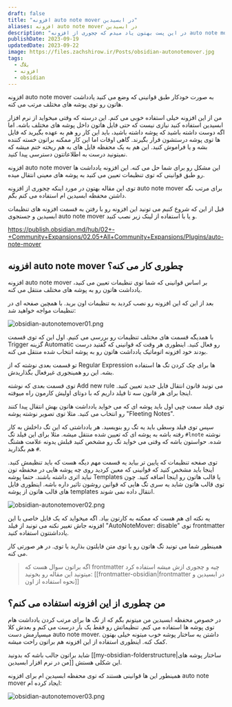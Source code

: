 ```yaml
---
draft: false
title: "افزونه auto note mover در ابسیدین"
aliases: افزونه auto note mover در ابسیدین
description: "در این پست بهتون یاد میدم که چجوری از افزونه auto note mover برای داشتن یک محفظه یادداشت های تمیز و مرتب استفاده کنید."
publishDate: 2023-09-19
updatedDate: 2023-09-22
image: https://files.zachshirow.ir/Posts/obsidian-autonotemover.jpg
tags:
  - بلاگ
  - افزونه
  - obsidian
---
```


افزونه auto note mover به صورت خودکار طبق قوانینی که وضع می کنید یادداشت هاتون رو توی پوشه های مختلف مرتب می کنه.

من از این افزونه خیلی استفاده خوبی می کنم. این درسته که وقتی میخواید از نرم افزار ابسیدین استفاده کنید نیازی نیست که حتی فایل هاتون داخل پوشه های مختلف باشه. اما اگه دوست داشته باشید که پوشه داشته باشید، باید این کار رو هم به عهده بگیرید که فایل ها توی پوشه درستشون قرار بگیرند. گاهی اوقات اما این کار ممکنه براتون خسته کننده بشه و یا فراموش کنید. این هم به یک محفظه فایل های به هم ریخته ختم میشه که نمیتونید درست به اطلاعاتتون دسترسی پیدا کنید.

افزونه auto note mover این مشکل رو برای شما حل می کنه. این افزونه یادداشت ها رو طبق قوانینی که توی تنظیمات تعیین می کنید به پوشه های معینی انتقال میده. 

توی این مقاله بهتون در مورد اینکه چجوری از افزونه auto note mover برای مرتب نگه داشتن محفظه ابسیدین ام استفاده می کنم بگم. 

قبل از این که شروع کنیم می تونید این افزونه رو با رفتن به قسمت افزونه های تنظیمات ابسیدین و جستجوی auto note mover و یا با استفاده از لینک زیر نصب کنید. 

https://publish.obsidian.md/hub/02+-+Community+Expansions/02.05+All+Community+Expansions/Plugins/auto-note-mover

## افزونه auto note mover چطوری کار می کنه؟ 

افزونه auto note mover بر اساس قوانینی که شما توی تنظیمات تعیین می کنید، یادداشت هاتون رو به پوشه های مختلف منتقل می کنه. 

بعد از این که این افزونه رو نصب کردید به تنظیمات اون برید. با همچین صفحه ای در تنظیمات مواجه خواهید شد: 

![obsidian-autonotemover01.png](https://files.zachshirow.ir/Posts/obsidian-autonotemover01.png)

با همدیگه قسمت های مختلف تنظیمات رو بررسی می کنیم. اول این که توی قسمت Trigger گزینه Automatic رو فعال کنید. اینطوری هر وقت که قوانینی که گفتید درست بودند خود افزونه اتوماتیک یادداشت هاتون رو به پوشه انتخاب شده منتقل می کنه. 

تو قسمت بعدی نوشته که از Regular Expression ها برای چک کردن تگ ها استفاده بشه. این رو همینجوری غیرفعال بگذاریدش. 

توی قسمت بعدی که نوشته Add new rule می تونید قانون انتقال فایل جدید تعیین کنید. اینجا برای هر قانون سه تا فیلد داریم که با دوتای اولیش کارمون راه میوفته. 

توی فیلد سمت چپی اول باید پوشه ای که می خواید یادداشت هاتون بهش انتقال پیدا کنند رو انتخاب می کنید. مثلا توی تصویر نوشته پوشه "Fleeting Notes". 

سپس توی فیلد وسطی باید یه تگ رو بنویسید. هر یادداشتی که این تگ داخلش به کار رفته باشه به پوشه ای که تعیین شده منتقل میشه. مثلا برای این فیلد تگ `#lnote` نوشته شده. حواستون باشه که وقتی می خواید تگ رو مشخص کنید قبلش یدونه علامت هشتگ `#` هم بگذارید.

توی صفحه تنظیمات که پایین تر بیاید یه قسمت مهم دیگه هست که باید تنظیمش کنید. اینجا باید مشخص کنید که قوانینی که معین کردید روی چه پوشه هایی در محفظه تون نباید اثری داشته باشند. حتما پوشه Templates یا قالب هاتون رو اینجا اضافه کنید. چون توی قالب هاتون شاید یه سری تگ هایی که قوانین روشون تاثیر داره باشه. اینطوری فایل های قالب هاتون از پوشه templates انتقال داده نمی شوند. 

![obsidian-autonotemover02.png](https://files.zachshirow.ir/Posts/obsidian-autonotemover02.png)

یه نکته ای هم هست که ممکنه به کارتون بیاد. اگه میخواید که یک فایل خاصی با این افزونه جاش تغییر نکنه می تونید از فیلد "AutoNoteMover: disable" توی frontmatter یادداشتتون استفاده کنید. 

همینطور شما می تونید تگ هاتون رو یا توی متن فایلتون بذارید یا توی. در هر صورتی کار می کنه. 

> اگه براتون سوال هست که frontmatter چیه و چجوری ازش میشه استفاده کرد میتونید این مقاله رو بخونید: [[frontmatter-obsidian|frontmatter در ابسیدین و نحوه استفاده از اون]]

## من چطوری از این افزونه استفاده می کنم؟

در خصوص محفظه ابسیدین من میتونم بگم که از تگ ها برای مرتب کردن یادداشت هام توی پوشه ها استفاده می کنم. تنظیماتش رو فقط یک بار درست می کنم و بعدش کلا میسپارمش دست auto note mover. داشتن یه ساختار پوشه خوب میتونه خیلی بهتون کمک کنه. اینطوری استفاده از این افزونه هم براتون راحت میشه. 

شاید براتون جالب باشه که بدونید [[my-obsidian-folderstructure|ساختار پوشه های من در نرم افزار ابسیدین]] این شکلی هستش.

همینطور این ها قوانینی هستند که توی محفظه ابسیدین ام برای افزونه auto note mover ایجاد کرده ام: 

![obsidian-autonotemover03.png](https://files.zachshirow.ir/Posts/obsidian-autonotemover03.png)



